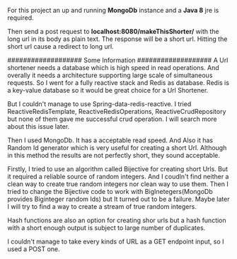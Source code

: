 For this project an up and running **MongoDb** instance and a **Java 8** jre is required.

Then send a post request to **localhost:8080/makeThisShorter/** with the long url in its body as plain text. The 
response will be a short url. Hitting the short url cause a redirect to long url.

###################
Some Information
###################
A Url shortener needs a database which is high speed in read operations.
And overally it needs a architecture supporting large scale of simultaneous requests.
So I went for a fully reactive stack and Redis as database.
Redis is a key-value database so it would be great choice for a Url Shortener.

But I couldn't manage to use Spring-data-redis-reactive. I tried ReactiveRedisTemplate, ReactiveRedisOperations, 
ReactiveCrudRepository but none of them gave me successful crud operation. I will search more about this issue later.

Then I used MongoDb. It has a acceptable read speed. And Also it has Random Id generator which is very useful for creating a short Url.
 Although in this method the results are not perfectly short, they sound acceptable.

Firstly, I tried to use an algorithm called Bijective for creating short Urls. But it required a reliable source of random integers.
 And I coudln't find neither a clean way to create true random integers nor clean way to use them.
Then I tried to change the Bijective code to work with BigInetegers(MongoDb provides Biginteger random Ids) but It turned out to be a failure.
Maybe later I will try to find a way to create a stream of true random integers.

Hash functions are also an option for creating shor urls but a hash function with a short enough output is subject to
 large number of duplicates. 

I couldn't manage to take every kinds of URL as a GET endpoint input, so I used a POST one.
